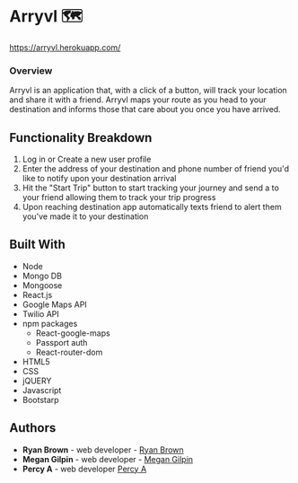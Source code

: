 # Arryvl :world_map:
https://arryvl.herokuapp.com/

### Overview

Arryvl is an application that, with a click of a button, will track your location and share it with a friend. Arryvl maps your route as you head to your destination and informs those that care about you once you have arrived. 

## Functionality Breakdown
  1. Log in or Create a new user profile
  1. Enter the address of your destination and phone number of friend you'd like to notify upon your destination arrival
  1. Hit the "Start Trip" button to start tracking your journey and send a to your friend allowing them to track your trip progress
  1. Upon reaching destination app automatically texts friend to alert them you've made it to your destination

## Built With
* Node 
* Mongo DB
* Mongoose
* React.js
* Google Maps API
* Twilio API
* npm packages
  * React-google-maps
  * Passport auth
  * React-router-dom
* HTML5
* CSS
* jQUERY
* Javascript 
* Bootstarp

## Authors
* **Ryan Brown** - web developer - [Ryan Brown](https://github.com/ryancbrown)
* **Megan Gilpin** - web developer - [Megan Gilpin](https://github.com/megangilpin)
* **Percy A** - web developer [Percy A](https://github.com/Baldy318)
